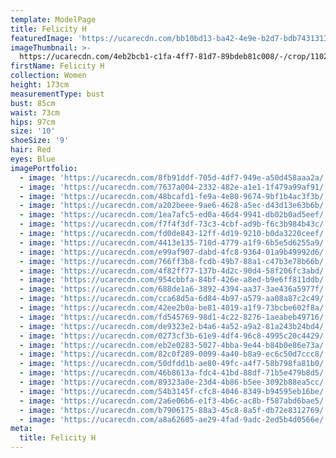 ```yaml
---
template: ModelPage
title: Felicity H
featuredImage: 'https://ucarecdn.com/bb10bd13-ba42-4e9e-b2d7-bdb743131384/'
imageThumbnail: >-
  https://ucarecdn.com/4eb2bcb1-c1fa-4ff7-81d7-89bdeb81c008/-/crop/1102x1298/265,346/-/preview/
firstName: Felicity H
collection: Women
height: 173cm
measurementType: bust
bust: 85cm
waist: 73cm
hips: 97cm
size: '10'
shoeSize: '9'
hair: Red
eyes: Blue
imagePortfolio:
  - image: 'https://ucarecdn.com/8fb91ddf-705d-4df7-949e-a50d458aaa2a/'
  - image: 'https://ucarecdn.com/7637a004-2332-482e-a1e1-1f479a99af91/'
  - image: 'https://ucarecdn.com/48bcafd1-fe9a-4e80-9674-9bf1b4ac3f3b/'
  - image: 'https://ucarecdn.com/a202beee-9ae6-4628-a5ec-d43d13e63b6b/'
  - image: 'https://ucarecdn.com/1ea7afc5-ed0a-46d4-9941-db02b0ad5eef/'
  - image: 'https://ucarecdn.com/f7f4f3df-73c3-4cbf-ad9b-f6c3b984b43c/'
  - image: 'https://ucarecdn.com/fd0de843-12ff-4d19-9210-b0da3220ceef/'
  - image: 'https://ucarecdn.com/4413e135-710d-4779-a1f9-6b5e5d6255a9/'
  - image: 'https://ucarecdn.com/e99af907-dabd-4fc8-9364-01a9b49992d6/'
  - image: 'https://ucarecdn.com/766ff3b8-fcdb-49b7-88a1-c47b3e78b66b/'
  - image: 'https://ucarecdn.com/4f82ff77-137b-4d2c-90d4-58f206fc3abd/'
  - image: 'https://ucarecdn.com/954cbbfa-84bf-426e-a8ed-b9e6ff811ddb/'
  - image: 'https://ucarecdn.com/688de1a6-3892-4394-aa37-3ae436a5977f/'
  - image: 'https://ucarecdn.com/cca68d5a-6d84-4b97-a579-aa08a87c2c49/'
  - image: 'https://ucarecdn.com/42ee2b0a-be81-4019-a1f9-73bcbe602f8a/'
  - image: 'https://ucarecdn.com/fd545769-98d1-4c22-8276-1aeabeb49716/'
  - image: 'https://ucarecdn.com/de9323e2-b4a6-4a52-a9a2-81a243b24bd4/'
  - image: 'https://ucarecdn.com/0273cf3b-61e9-4df4-96c8-4995c20c4429/'
  - image: 'https://ucarecdn.com/eb2e0283-5027-4bba-9e44-b84b0e86e73a/'
  - image: 'https://ucarecdn.com/82c0f289-0099-4a40-b8a9-ec6c50d7ccc8/'
  - image: 'https://ucarecdn.com/50dfdd1b-ae80-49fc-a4f7-58b798fa81b0/'
  - image: 'https://ucarecdn.com/46b8613a-fdc4-41bd-88df-71b5e479b8d5/'
  - image: 'https://ucarecdn.com/89323a0e-23d4-4b86-b5ee-3092b88ea5cc/'
  - image: 'https://ucarecdn.com/54b3145f-cfc8-4046-8349-b94595eb16be/'
  - image: 'https://ucarecdn.com/2a6e06b6-e1f3-4b6c-ac8b-f587abd6bae5/'
  - image: 'https://ucarecdn.com/b7906175-88a3-45c8-8a5f-db72e8312769/'
  - image: 'https://ucarecdn.com/a8a62605-ae29-4fad-9adc-2ed5b4d0566e/'
meta:
  title: Felicity H
---
```


